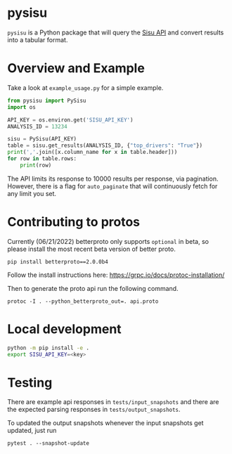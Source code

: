 # pysisu

`pysisu` is a Python package that will query the [Sisu API](https://docs.sisudata.com/docs/api/) and convert results into a tabular format.

# Overview and Example

Take a look at `example_usage.py` for a simple example.
```python
from pysisu import PySisu
import os

API_KEY = os.environ.get('SISU_API_KEY')
ANALYSIS_ID = 13234

sisu = PySisu(API_KEY)
table = sisu.get_results(ANALYSIS_ID, {"top_drivers": "True"})
print(','.join([x.column_name for x in table.header]))
for row in table.rows:
    print(row)

```

The API limits its response to 10000 results per response, via pagination. However, there is a flag for `auto_paginate` that will continuously fetch for any limit you set.

# Contributing to protos

Currently (06/21/2022) betterproto only supports `optional` in beta, so please install the most recent beta version of better proto.
```
pip install betterproto==2.0.0b4
```

Follow the install instructions here:
https://grpc.io/docs/protoc-installation/

Then to generate the proto api run the following command.
```
protoc -I . --python_betterproto_out=. api.proto
```

# Local development

```bash
python -m pip install -e .
export SISU_API_KEY=<key>
```

# Testing

There are example api responses in `tests/input_snapshots` and there are the expected parsing responses in `tests/output_snapshots`.

To updated the output snapshots whenever the input snapshots get updated, just run
```
pytest . --snapshot-update
```
